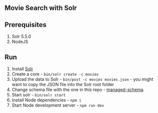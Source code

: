 Movie Search with Solr
-------------------------

## Prerequisites

1. Solr 5.5.0
2. NodeJS

## Run

1. Install [Solr](http://www.apache.org/dyn/closer.lua/lucene/solr/6.1.0)
2. Create a core - `bin/solr create -c movies`
3. Upload the data to Solr - `bin/post -c movies movies.json` - you might want to copy the JSON file into the Solr root folder
4. Change schema file with the one in this repo - [managed-schema](https://github.com/mertkahyaoglu/movie-search/blob/master/managed-schema)
5. Start solr - `bin/solr start`
6. Install Node dependencies - `npm i` 
7. Start Node development server - `npm run dev`
